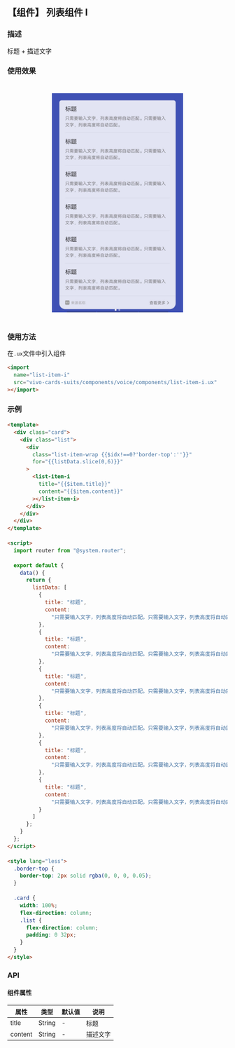 ## 【组件】 列表组件 I

### 描述

标题 + 描述文字

### 使用效果

<div style="text-align: center;margin: 40px;">
  <img src="../../assets/voice-list-item-i.jpg" style="width:300px" alt="voice-list-item-i"/>
</div>

### 使用方法

在`.ux`文件中引入组件

```html
<import
  name="list-item-i"
  src="vivo-cards-suits/components/voice/components/list-item-i.ux"
></import>
```

### 示例

```html
<template>
  <div class="card">
    <div class="list">
      <div
        class="list-item-wrap {{$idx!==0?'border-top':''}}"
        for="{{listData.slice(0,6)}}"
      >
        <list-item-i
          title="{{$item.title}}"
          content="{{$item.content}}"
        ></list-item-i>
      </div>
    </div>
  </div>
</template>

<script>
  import router from "@system.router";

  export default {
    data() {
      return {
        listData: [
          {
            title: "标题",
            content:
              "只需要输入文字，列表高度将自动匹配。只需要输入文字，列表高度将自动匹配。"
          },
          {
            title: "标题",
            content:
              "只需要输入文字，列表高度将自动匹配。只需要输入文字，列表高度将自动匹配。"
          },
          {
            title: "标题",
            content:
              "只需要输入文字，列表高度将自动匹配。只需要输入文字，列表高度将自动匹配。"
          },
          {
            title: "标题",
            content:
              "只需要输入文字，列表高度将自动匹配。只需要输入文字，列表高度将自动匹配。"
          },
          {
            title: "标题",
            content:
              "只需要输入文字，列表高度将自动匹配。只需要输入文字，列表高度将自动匹配。"
          },
          {
            title: "标题",
            content:
              "只需要输入文字，列表高度将自动匹配。只需要输入文字，列表高度将自动匹配。"
          }
        ]
      };
    }
  };
</script>

<style lang="less">
  .border-top {
    border-top: 2px solid rgba(0, 0, 0, 0.05);
  }

  .card {
    width: 100%;
    flex-direction: column;
    .list {
      flex-direction: column;
      padding: 0 32px;
    }
  }
</style>
```

### API

#### 组件属性

| 属性    | 类型   | 默认值 | 说明     |
| ------- | ------ | ------ | -------- |
| title   | String | -      | 标题     |
| content | String | -      | 描述文字 |
